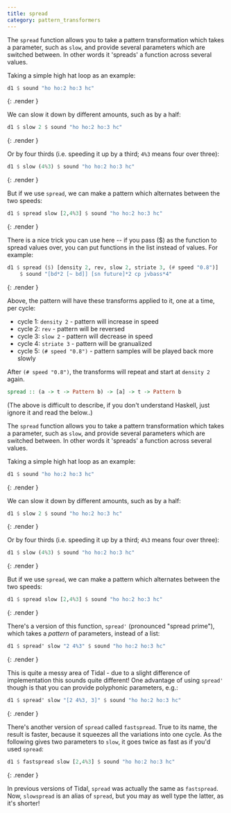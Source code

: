 ```yaml
---
title: spread
category: pattern_transformers
---
```



The `spread` function allows you to take a pattern transformation
which takes a parameter, such as `slow`, and provide several
parameters which are switched between. In other words it 'spreads' a
function across several values.

Taking a simple high hat loop as an example:

~~~~ haskell
d1 $ sound "ho ho:2 ho:3 hc"
~~~~
{: .render }

We can slow it down by different amounts, such as by a half:

~~~~ haskell
d1 $ slow 2 $ sound "ho ho:2 ho:3 hc"
~~~~
{: .render }

Or by four thirds (i.e. speeding it up by a third; `4%3` means four over
three):

~~~~ haskell
d1 $ slow (4%3) $ sound "ho ho:2 ho:3 hc"
~~~~
{: .render }

But if we use `spread`, we can make a pattern which alternates between
the two speeds:

~~~~ haskell
d1 $ spread slow [2,4%3] $ sound "ho ho:2 ho:3 hc"
~~~~
{: .render }

There is a nice trick you can use here -- if you pass ($) as the
function to spread values over, you can put functions in the list
instead of values. For example:

~~~~ haskell
d1 $ spread ($) [density 2, rev, slow 2, striate 3, (# speed "0.8")]
    $ sound "[bd*2 [~ bd]] [sn future]*2 cp jvbass*4"
~~~~
{: .render }

Above, the pattern will have these transforms applied to it, one at a time, per cycle:

* cycle 1: `density 2` - pattern will increase in speed
* cycle 2: `rev` - pattern will be reversed
* cycle 3: `slow 2` - pattern will decrease in speed
* cycle 4: `striate 3` - pattern will be granualized
* cycle 5: `(# speed "0.8")` - pattern samples will be played back more slowly

After `(# speed "0.8")`, the transforms will repeat and start at `density 2` again.

~~~~ haskell
spread :: (a -> t -> Pattern b) -> [a] -> t -> Pattern b
~~~~

(The above is difficult to describe, if you don't understand Haskell,
just ignore it and read the below..)

The `spread` function allows you to take a pattern transformation
which takes a parameter, such as `slow`, and provide several
parameters which are switched between. In other words it 'spreads' a
function across several values.

Taking a simple high hat loop as an example:

~~~~ haskell
d1 $ sound "ho ho:2 ho:3 hc"
~~~~
{: .render }

We can slow it down by different amounts, such as by a half:

~~~~ haskell
d1 $ slow 2 $ sound "ho ho:2 ho:3 hc"
~~~~
{: .render }

Or by four thirds (i.e. speeding it up by a third; `4%3` means four over
three):

~~~~ haskell
d1 $ slow (4%3) $ sound "ho ho:2 ho:3 hc"
~~~~
{: .render }

But if we use `spread`, we can make a pattern which alternates between
the two speeds:

~~~~ haskell
d1 $ spread slow [2,4%3] $ sound "ho ho:2 ho:3 hc"
~~~~
{: .render }

There's a version of this function, `spread'` (pronounced "spread prime"), which takes a *pattern* of parameters, instead of a list:

~~~~ haskell
d1 $ spread' slow "2 4%3" $ sound "ho ho:2 ho:3 hc"
~~~~
{: .render }

This is quite a messy area of Tidal - due to a slight difference of
implementation this sounds quite different! One advantage of
using `spread'` though is that you can provide polyphonic parameters, e.g.:

~~~~ haskell
d1 $ spread' slow "[2 4%3, 3]" $ sound "ho ho:2 ho:3 hc"
~~~~
{: .render }

There's another version of `spread` called `fastspread`. True to its name, the result is faster, because it squeezes all the variations into one cycle. As the following gives two parameters to `slow`, it goes twice as fast as if you'd used `spread`:

~~~~ haskell
d1 $ fastspread slow [2,4%3] $ sound "ho ho:2 ho:3 hc"
~~~~
{: .render }

In previous versions of Tidal, `spread` was actually the same as `fastspread`. Now, `slowspread` is an alias of `spread`, but you may as well type the latter, as it's shorter!
